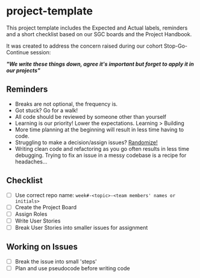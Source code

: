 # project-template

This project template includes the Expected and Actual labels, reminders and a short checklist based on our SGC boards and the Project Handbook. 

It was created to address the concern raised during our cohort Stop-Go-Continue session:

***"We write these things down, agree it's important but forget to apply it in our projects"***

## Reminders
- Breaks are not optional, the frequency is.
- Got stuck? Go for a walk!
- All code should be reviewed by someone other than yourself
- Learning is our priority! Lower the expectations. Learning > Building
- More time planning at the beginning will result in less time having to code. 
- Struggling to make a decision/assign issues? [Randomize!](https://learn.foundersandcoders.com/lollipop/?names=Abby%2CAbdullah%2CAlex%2CJoe%2CKarwan%2CLisa%2CManoela%2CPatrick%2CPaz%2CSumithra%2CSuraj%2CYassien)
- Writing clean code and refactoring as you go often results in less time debugging. Trying to fix an issue in a messy codebase is a recipe for headaches...

## Checklist
- [ ] Use correct repo name: `week#-<topic>-<team members' names or initials>`
- [ ] Create the Project Board
- [ ] Assign Roles
- [ ] Write User Stories 
- [ ] Break User Stories into smaller issues for assignment

## Working on Issues
- [ ] Break the issue into small 'steps'
- [ ] Plan and use pseudocode before writing code
